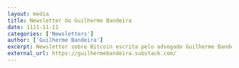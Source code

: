 ```yaml
---
layout: media
title: Newsletter do Guilherme Bandeira
date: 1111-11-11
categories: ['Newsletters']
author: ['Guilherme Bandeira']
excerpt: Newsletter sobre Bitcoin escrita pelo advogado Guilherme Bandeira, um dos tradutores do livro Padrão Bitcoin de Saifedean Ammous
external_url: https://guilhermebandeira.substack.com/
---
```

